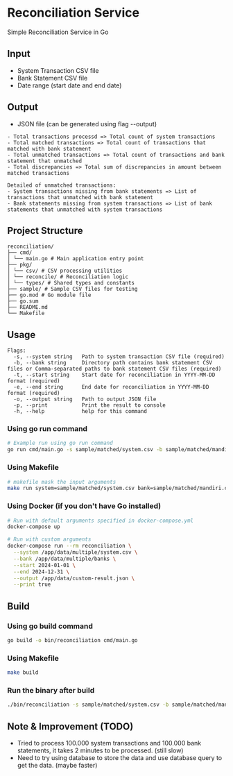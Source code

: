 # Reconciliation Service

Simple Reconciliation Service in Go

## Input

- System Transaction CSV file
- Bank Statement CSV file
- Date range (start date and end date)

## Output

- JSON file (can be generated using flag --output)

```
- Total transactions processd => Total count of system transactions
- Total matched transactions => Total count of transactions that matched with bank statement
- Total unmatched transactions => Total count of transactions and bank statement that unmatched
- Total discrepancies => Total sum of discrepancies in amount between matched transactions

Detailed of unmatched transactions:
- System transactions missing from bank statements => List of transactions that unmatched with bank statement
- Bank statements missing from system transactions => List of bank statements that unmatched with system transactions
```

## Project Structure

```
reconciliation/
├── cmd/
│ └── main.go # Main application entry point
├── pkg/
│ └── csv/ # CSV processing utilities
│ └── reconcile/ # Reconciliation logic
│ └── types/ # Shared types and constants
├── sample/ # Sample CSV files for testing
├── go.mod # Go module file
├── go.sum
├── README.md
└── Makefile
```

## Usage

```
Flags:
  -s, --system string   Path to system transaction CSV file (required)
  -b, --bank string     Directory path contains bank statement CSV files or Comma-separated paths to bank statement CSV files (required)
  -t, --start string    Start date for reconciliation in YYYY-MM-DD format (required)
  -e, --end string      End date for reconciliation in YYYY-MM-DD format (required)
  -o, --output string   Path to output JSON file
  -p, --print           Print the result to console
  -h, --help            help for this command
```

### Using go run command
```bash
# Example run using go run command
go run cmd/main.go -s sample/matched/system.csv -b sample/matched/mandiri.csv -t 2024-01-01 -e 2024-01-31 -o output.json
```

### Using Makefile
```bash
# makefile mask the input arguments
make run system=sample/matched/system.csv bank=sample/matched/mandiri.csv start=2024-01-01 end=2024-01-31 output=output.json
```

### Using Docker (if you don't have Go installed)

```bash
# Run with default arguments specified in docker-compose.yml
docker-compose up

# Run with custom arguments
docker-compose run --rm reconciliation \
  --system /app/data/multiple/system.csv \
  --bank /app/data/multiple/banks \
  --start 2024-01-01 \
  --end 2024-12-31 \
  --output /app/data/custom-result.json \
  --print true
```

## Build

### Using go build command

```bash
go build -o bin/reconciliation cmd/main.go
```

### Using Makefile

```bash
make build
```

### Run the binary after build
```bash
./bin/reconciliation -s sample/matched/system.csv -b sample/matched/mandiri.csv -t 2024-01-01 -e 2024-01-31 -o output.json
```

## Note & Improvement (TODO)

- Tried to process 100.000 system transactions and 100.000 bank statements, it takes 2 minutes to be processed. (still slow)
- Need to try using database to store the data and use database query to get the data. (maybe faster)
